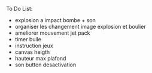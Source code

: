 To Do List: 

- explosion a impact bombe + son 
- organiser les changement image explosion et boulier
- ameliorer mouvement jet pack
- timer bulle
- instruction jeux
- canvas heigth
- hauteur max plafond
- son button desactivation 

